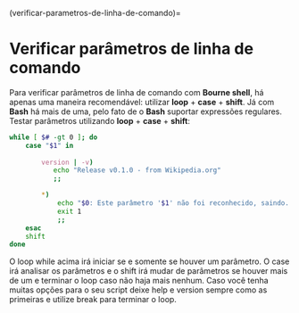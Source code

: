 (verificar-parametros-de-linha-de-comando)=
        
# Verificar parâmetros de linha de comando

Para verificar parâmetros de linha de comando com **Bourne shell**, há apenas uma maneira recomendável:
utilizar **loop** + **case** + **shift**. Já com **Bash** há mais de uma, pelo fato de o **Bash** suportar expressões regulares.
Testar parâmetros utilizando **loop** + **case** + **shift**:

```bash
while [ $# -gt 0 ]; do
    case "$1" in
 
        version | -v) 
           echo "Release v0.1.0 - from Wikipedia.org"
           ;;

        *) 
            echo "$0: Este parâmetro '$1' não foi reconhecido, saindo...";
            exit 1
            ;;
    esac
    shift
done       

```

O loop while acima irá iniciar se e somente se houver um parâmetro. O case irá analisar os parâmetros e o shift irá mudar de parâmetros se houver mais de um e terminar o loop caso não haja mais nenhum. Caso você tenha muitas opções para o seu script deixe help e version sempre como as primeiras e utilize break para terminar o loop.
